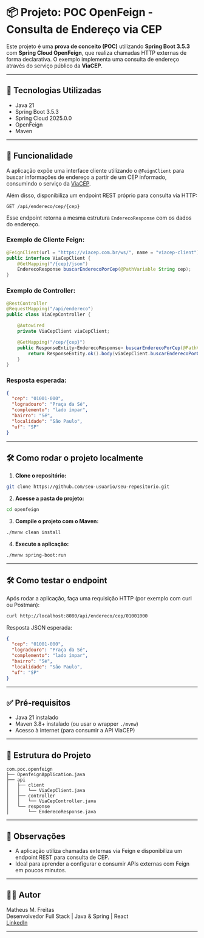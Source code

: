 # 📦 Projeto: POC OpenFeign - Consulta de Endereço via CEP

Este projeto é uma **prova de conceito (POC)** utilizando **Spring Boot 3.5.3** com **Spring Cloud OpenFeign**, que realiza chamadas HTTP externas de forma declarativa. O exemplo implementa uma consulta de endereço através do serviço público da **ViaCEP**.

---

## 🚀 Tecnologias Utilizadas

- Java 21
- Spring Boot 3.5.3
- Spring Cloud 2025.0.0
- OpenFeign
- Maven

---

## 🔧 Funcionalidade

A aplicação expõe uma interface cliente utilizando o `@FeignClient` para buscar informações de endereço a partir de um CEP informado, consumindo o serviço da [ViaCEP](https://viacep.com.br/).

Além disso, disponibiliza um endpoint REST próprio para consulta via HTTP:

```http
GET /api/endereco/cep/{cep}
```

Esse endpoint retorna a mesma estrutura `EnderecoResponse` com os dados do endereço.

### Exemplo de Cliente Feign:
```java
@FeignClient(url = "https://viacep.com.br/ws/", name = "viacep-client")
public interface ViaCepClient {
    @GetMapping("/{cep}/json")
    EnderecoResponse buscarEnderecoPorCep(@PathVariable String cep);
}
```

### Exemplo de Controller:

```java
@RestController
@RequestMapping("/api/endereco")
public class ViaCepController {

    @Autowired
    private ViaCepClient viaCepClient;

    @GetMapping("/cep/{cep}")
    public ResponseEntity<EnderecoResponse> buscarEnderecoPorCep(@PathVariable("cep") String cep) {
        return ResponseEntity.ok().body(viaCepClient.buscarEnderecoPorCep(cep));
    }
}
```

### Resposta esperada:
```json
{
  "cep": "01001-000",
  "logradouro": "Praça da Sé",
  "complemento": "lado ímpar",
  "bairro": "Sé",
  "localidade": "São Paulo",
  "uf": "SP"
}
```

---

## 🛠️ Como rodar o projeto localmente

1. **Clone o repositório:**
```bash
git clone https://github.com/seu-usuario/seu-repositorio.git
```

2. **Acesse a pasta do projeto:**
```bash
cd openfeign
```

3. **Compile o projeto com o Maven:**
```bash
./mvnw clean install
```

4. **Execute a aplicação:**
```bash
./mvnw spring-boot:run
```

---

## 🛠️ Como testar o endpoint

Após rodar a aplicação, faça uma requisição HTTP (por exemplo com curl ou Postman):

```bash
curl http://localhost:8080/api/endereco/cep/01001000
```

Resposta JSON esperada:

```json
{
  "cep": "01001-000",
  "logradouro": "Praça da Sé",
  "complemento": "lado ímpar",
  "bairro": "Sé",
  "localidade": "São Paulo",
  "uf": "SP"
}
```

---

## ✅ Pré-requisitos

- Java 21 instalado
- Maven 3.8+ instalado (ou usar o wrapper `./mvnw`)
- Acesso à internet (para consumir a API ViaCEP)

---

## 📁 Estrutura do Projeto

```
com.poc.openfeign
├── OpenfeignApplication.java
├── api
│   ├── client
│   │   └── ViaCepClient.java
│   ├── controller
│   │   └── ViaCepController.java
│   └── response
│       └── EnderecoResponse.java
```

---

## 📌 Observações

- A aplicação utiliza chamadas externas via Feign e disponibiliza um endpoint REST para consulta de CEP.
- Ideal para aprender a configurar e consumir APIs externas com Feign em poucos minutos.

---

## 🧑‍💻 Autor

Matheus M. Freitas  
Desenvolvedor Full Stack | Java & Spring | React  
[LinkedIn](https://www.linkedin.com/in/matheus-m-freitas/)

---
